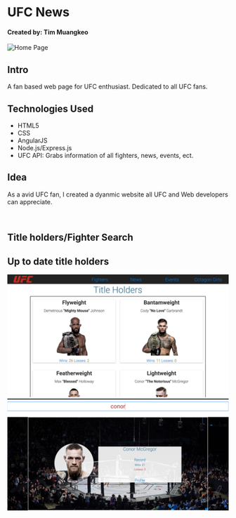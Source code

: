 <h1>UFC News</h1>
<h4>Created by: Tim Muangkeo</h4>

<img src="public/img/readme/screenshot1.png" alt="Home Page">

<h2>Intro</h2>
<p>A fan based web page for UFC enthusiast. Dedicated to all UFC fans.</p>

<h2>Technologies Used</h2>
<ul>
    <li>HTML5
    <li>CSS</li>
    <li>AngularJS</li>
    <li>Node.js/Express.js</li>
    <li>UFC API: Grabs information of all fighters, news, events, ect.</li>
</ul>

<h2>Idea</h2>
<p>As a avid UFC fan, I created a dyanmic website all UFC and Web developers can appreciate.</p>
<br>

<h2>Title holders/Fighter Search</h2>
<h2>Up to date title holders</h2>
<img src="public/img/readme/screenshot2.png" alt="Title Holders">
<img src="public/img/readme/screenshot3.png" alt="Fighter Search">